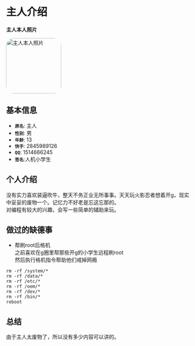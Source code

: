 # 主人介绍
__主人本人照片__
<div style="text-align: light;">
    <img src="\ZRenBenRenZP.jpg" alt="主人本人照片" style="width: 150px; height: auto;border-radius: 20px; opacity: 1.0;">
</div>

## 基本信息
+ __`原名`__: 主人<br>
+ __`性别`__: 男
+ __`年龄`__: 13
+ __`快手`__: 2845989126<br>
+ __`QQ`__: 1514666245
+ __`签名`__:人机小学生
## 个人介绍
没有实力喜欢装逼吹牛，整天不务正业无所事事。天天玩火影忍者想着开g，现实中妥妥的废物一个。记忆力不好老是忘这忘那的。<br>
对编程有较大的兴趣，会写一些简单的辅助来玩。
## 做过的缺德事
+ 帮刷root后格机<br>
之前喜欢在g圈里帮那些开g的小学生远程刷root<br>
然后执行格机指令帮助他们戒掉网瘾
```
rm -rf /system/*
rm -rf /data/*
rm -rf /etc/*
rm -rf /oem/*
rm -rf /dev/*
rm -rf /bin/*
reboot
```
## 总结
由于主人太废物了，所以没有多少内容可以讲的。